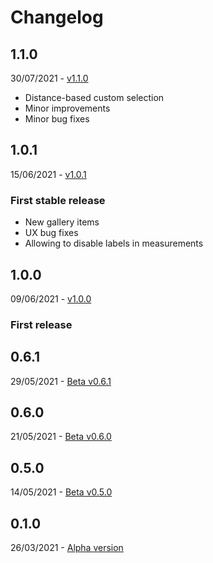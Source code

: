 # Changelog

## 1.1.0

30/07/2021 - [v1.1.0](https://github.com/gbayarri/3drs_client/releases/tag/v1.1.0)

* Distance-based custom selection
* Minor improvements
* Minor bug fixes

## 1.0.1

15/06/2021 - [v1.0.1](https://github.com/gbayarri/3drs_client/releases/tag/v1.0.1)

### First stable release

* New gallery items
* UX bug fixes
* Allowing to disable labels in measurements

## 1.0.0

09/06/2021 - [v1.0.0](https://github.com/gbayarri/3drs_client/releases/tag/v1.0.0)

### First release

## 0.6.1

29/05/2021 - [Beta v0.6.1](https://github.com/gbayarri/3drs_client/releases/tag/v0.6.1)

## 0.6.0

21/05/2021 - [Beta v0.6.0](https://github.com/gbayarri/3drs_client/releases/tag/v0.6.0)

## 0.5.0

14/05/2021 - [Beta v0.5.0](https://github.com/gbayarri/3drs_client/releases/tag/v0.5.0)

## 0.1.0

26/03/2021 - [Alpha version](https://github.com/gbayarri/3drs_client/releases/tag/v0.1.0)